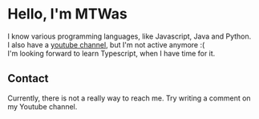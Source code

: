 # Hello, I'm MTWas
I know various programming languages, like Javascript, Java and Python.  
I also have a [youtube channel](https://www.youtube.com/channel/UCf2vG8iZDf77fJN7MCdt2KQ), but I'm not active anymore :(  
I'm looking forward to learn Typescript, when I have time for it.  
## Contact
Currently, there is not a really way to reach me. Try writing a comment on my Youtube channel.
